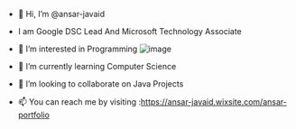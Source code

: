 - 👋 Hi, I’m @ansar-javaid
- I am Google DSC Lead And Microsoft Technology Associate 
- 👀 I’m interested in Programming ![image](https://user-images.githubusercontent.com/56737332/135240815-b4b6ad15-04b4-4d77-910b-a309db62cf6a.png)

- 🌱 I’m currently learning Computer Science
- 💞️ I’m looking to collaborate on Java Projects
- 📫 You can reach me by visiting :https://ansar-javaid.wixsite.com/ansar-portfolio

<!---
ansar-javaid/ansar-javaid is a ✨ special ✨ repository because its `README.md` (this file) appears on your GitHub profile.
You can click the Preview link to take a look at your changes.
--->
